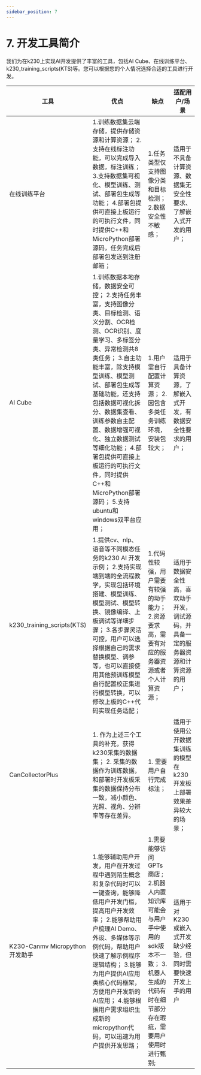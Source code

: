 ```yaml
---
sidebar_position: 7
---
```

# 7. 开发工具简介

我们为在k230上实现AI开发提供了丰富的工具，包括AI Cube、在线训练平台、k230_training_scripts(KTS)等。您可以根据您的个人情况选择合适的工具进行开发。

| 工具                           | 优点                                                         | 缺点                                                         | 适配用户/场景                                                |
| ------------------------------ | ------------------------------------------------------------ | ------------------------------------------------------------ | ------------------------------------------------------------ |
| 在线训练平台                   | 1.训练数据集云端存储，提供存储资源和计算资源； 2.支持在线标注功能，可以完成导入数据，标注训练； 3.支持数据集可视化、模型训练、测试、部署包生成等功能； 4.部署包提供可直接上板运行的可执行文件，同时提供C++和MicroPython部署源码，任务完成后部署包发送到注册邮箱； | 1.任务类型仅支持图像分类和目标检测； 2.数据安全性不敏感；    | 适用于不具备计算资源、数据集无安全性要求、了解嵌入式开发的用户； |
| AI Cube                        | 1.训练数据本地存储，数据安全可控； 2.支持任务丰富，支持图像分类、目标检测、语义分割、OCR检测、OCR识别、度量学习、多标签分类、异常检测共8类任务； 3.自主功能丰富，除支持模型训练、模型测试、部署包生成等基础功能，还支持包括数据可视化拆分、数据集查看、训练参数自主配置、数据增强可视化、独立数据测试等细化功能； 4.部署包提供可直接上板运行的可执行文件，同时提供C++和MicroPython部署源码； 5.支持ubuntu和windows双平台应用； | 1.用户需自行配置计算资源； 2.因包含多类任务训练环境，安装包较大； | 适用于具备计算资源，了解嵌入式开发，有数据安全性要求的用户； |
| k230_training_scripts(KTS)     | 1.提供cv、nlp、语音等不同模态任务的k230 AI 开发示例； 2.支持实现端到端的全流程教学，实现包括环境搭建、模型训练、模型测试、模型转换、镜像编译、上板调试等详细步骤； 3.各步骤灵活可控，用户可以选择根据自己的需求替换模型、调参等，也可以直接使用其他预训练模型自行配置校正集进行模型转换，可以修改上板的C++代码实现任务适配； | 1.代码性较强，用户需要有较强的动手能力； 2.资源要求高，需要有对应的服务器资源或者个人计算资源； | 适用于数据安全性高，喜欢动手开发，调试源码，并具备一定的服务器资源和计算资源的用户； |
| CanCollectorPlus               | 1. 作为上述三个工具的补充，获得k230采集的数据集； 2. 采集的数据作为训练数据，和部署时开发板采集的数据保持分布一致，减小颜色、光照、视角、分辨率等存在差异。 | 1. 需要用户自行完成标注；                                    | 适用于使用公开数据集训练的模型在k230开发板上部署效果差异较大的场景； |
| K230-Canmv Micropython开发助手 | 1.能够辅助用户开发，用户在开发过程中遇到陌生概念和复杂代码时可以一键查询，能够降低用户开发门槛，提高用户开发效率； 2.能够帮助用户梳理AI Demo、外设、多媒体等示例代码，帮助用户快速了解示例程序逻辑结构； 3.能够为用户提供AI应用类核心代码框架，方便用户开发新的AI应用； 4.能够根据用户需求组织生成新的micropython代码，可以迅速为用户提供开发思路； | 1.需要能够访问GPTs商店 ; 2.机器人内置知识库可能会与用户手中使用的sdk版本不一致； 3.机器人生成的代码有时在细节部分存在瑕疵，需要用户使用时进行甄别; | 适用于对K230或嵌入式开发缺少经验，但同时需要快速开发上手的用户 |